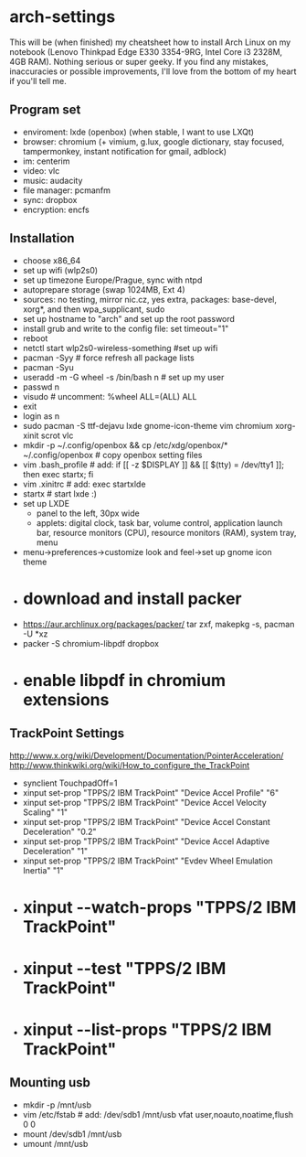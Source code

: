 arch-settings
=============

This will be (when finished) my cheatsheet how to install Arch Linux on my notebook (Lenovo Thinkpad Edge E330 3354-9RG,  Intel Core i3 2328M, 4GB RAM). Nothing serious or super geeky. If you find any mistakes, inaccuracies or possible improvements, I'll love from the bottom of my heart if you'll tell me.  

Program set
-----------

- enviroment: lxde (openbox) (when stable, I want to use LXQt)
- browser: chromium (+ vimium, g.lux, google dictionary, stay focused, tampermonkey, instant notification for gmail, adblock)
- im: centerim
- video: vlc
- music: audacity
- file manager: pcmanfm
- sync: dropbox
- encryption: encfs

Installation
------------
- choose x86_64
- set up wifi (wlp2s0)
- set up timezone Europe/Prague, sync with ntpd
- autoprepare storage (swap 1024MB, Ext 4)
- sources: no testing, mirror nic.cz, yes extra, packages: base-devel, xorg*, and then wpa_supplicant, sudo
- set up hostname to "arch" and set up the root password
- install grub and write to the config file: set timeout="1"
- reboot
- netctl start wlp2s0-wireless-something #set up wifi
- pacman -Syy # force refresh all package lists
- pacman -Syu
- useradd -m -G wheel -s /bin/bash n # set up my user
- passwd n
- visudo # uncomment: %wheel ALL=(ALL) ALL
- exit
- login as n
- sudo pacman -S ttf-dejavu lxde gnome-icon-theme vim chromium xorg-xinit scrot vlc
- mkdir -p ~/.config/openbox && cp /etc/xdg/openbox/* ~/.config/openbox # copy openbox setting files
- vim .bash_profile # add: if [[ -z $DISPLAY ]] && [[ $(tty) = /dev/tty1 ]]; then exec startx; fi
- vim .xinitrc # add: exec startxlde
- startx # start lxde :)
- set up LXDE
  - panel to the left, 30px wide
  - applets: digital clock, task bar, volume control, application launch bar, resource monitors (CPU), resource monitors (RAM), system tray, menu
- menu->preferences->customize look and feel->set up gnome icon theme
- # download and install packer
- https://aur.archlinux.org/packages/packer/ tar zxf, makepkg -s, pacman -U *xz
- packer -S chromium-libpdf dropbox
- # enable libpdf in chromium extensions

TrackPoint Settings
-------------------

http://www.x.org/wiki/Development/Documentation/PointerAcceleration/
http://www.thinkwiki.org/wiki/How_to_configure_the_TrackPoint

  - synclient TouchpadOff=1
  - xinput set-prop "TPPS/2 IBM TrackPoint" "Device Accel Profile" "6"
  - xinput set-prop "TPPS/2 IBM TrackPoint" "Device Accel Velocity Scaling" "1"
  - xinput set-prop "TPPS/2 IBM TrackPoint" "Device Accel Constant Deceleration" "0.2"
  - xinput set-prop "TPPS/2 IBM TrackPoint" "Device Accel Adaptive Deceleration" "1"
  - xinput set-prop "TPPS/2 IBM TrackPoint" "Evdev Wheel Emulation Inertia" "1"
  - # xinput --watch-props "TPPS/2 IBM TrackPoint"
  - # xinput --test "TPPS/2 IBM TrackPoint"
  - # xinput --list-props "TPPS/2 IBM TrackPoint"

Mounting usb
------------
- mkdir -p /mnt/usb
- vim /etc/fstab # add: /dev/sdb1 /mnt/usb vfat user,noauto,noatime,flush 0 0
- mount /dev/sdb1 /mnt/usb
- umount /mnt/usb
